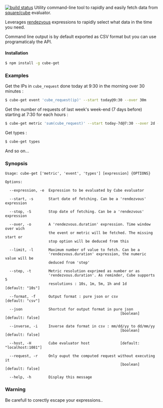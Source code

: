 [![build status](https://secure.travis-ci.org/alexstrat/cube-get.png)](http://travis-ci.org/alexstrat/cube-get)
Utility command-line tool to rapidly and easily fetch data from [square/cube](http://square.github.com/cube) evaluator.

Leverages [rendezvous](https://github.com/alexstrat/node-rendezvous) expressions to rapidly select what data in the time you need.

Command line output is by default exported as CSV format but you can use programaticaly the API.

#### Installation

```bash
$ npm install -g cube-get
```

### Examples

Get the IPs in `cube_request` done today at 9:30 in the morning over 30 minutes :

```bash
$ cube-get event 'cube_request(ip)' --start today@9:30 --over 30m
```

Get the number of requests of last week's week-end (7 days before) starting at 7:30 for each hours :

```bash
$ cube-get metric 'sum(cube_request)' --start today-7d@7:30 --over 2d --step 1h
```

Get types :

```bash
$ cube-get types
```

And so on...

### Synopsis

```
Usage: cube-get ['metric', 'event', 'types'] [expression] {OPTIONS}

Options:

  --expression, -e  Expression to be evaluated by Cube evaluator 

  --start, -s       Start date of fetching. Can be a 'rendezvous' expression 

  --stop, -S        Stop date of fetching. Can be a 'rendezvous' expression  

  --over, -o        A 'rendezvous.duration' expression. Time window over wich
                    the event or metric will be fetched. The missing start or
                    stop option will be deduced from this      

  --limit, -l       Maximum number of value to fetch. Can be a
                    'rendezvous.duration' expression, the numeric value will be
                    deduced from 'step'             

  --step, -t        Metric resolution exprimed as number or as
                    'rendezvous.duration'. As reminder, Cube supports 5
                    resolutions : 10s, 1m, 5m, 1h and 1d        [default: "10s"]

  --format, -f      Output format : pure json or csv            [default: "csv"]

  --json            Shortcut for output format in pure json
                                                     [boolean]  [default: false]

  --inverse, -i     Inverse date format in csv : mm/dd/yy to dd/mm/yy
                                                     [boolean]  [default: false]

  --host, -H        Cube evaluator host              [default: "localhost:1081"]

  --request, -r     Only ouput the computed request without executing it
                                                     [boolean]  [default: false]

  --help, -h        Display this message                                      
```

### Warning

Be carefull to corectly escape your expressions..